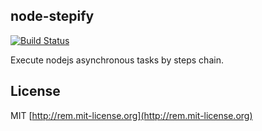 ## node-stepify
[![Build Status](https://api.travis-ci.org/chemdemo/node-stepify.png)](http://travis-ci.org/chemdemo/node-stepify)

Execute nodejs asynchronous tasks by steps chain.

## License

MIT [http://rem.mit-license.org](http://rem.mit-license.org)
